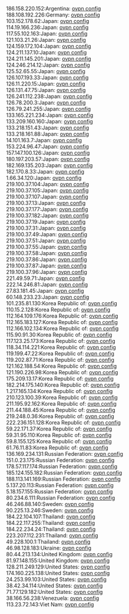 186.158.220.152:Argentina: [ovpn config](vpn/186_158_220_152.ovpn)  
188.108.192.226:Germany: [ovpn config](vpn/188_108_192_226.ovpn)  
103.152.178.62:Japan: [ovpn config](vpn/103_152_178_62.ovpn)  
114.19.166.236:Japan: [ovpn config](vpn/114_19_166_236.ovpn)  
117.55.102.163:Japan: [ovpn config](vpn/117_55_102_163.ovpn)  
121.103.21.26:Japan: [ovpn config](vpn/121_103_21_26.ovpn)  
124.159.172.104:Japan: [ovpn config](vpn/124_159_172_104.ovpn)  
124.211.137.10:Japan: [ovpn config](vpn/124_211_137_10.ovpn)  
124.211.145.201:Japan: [ovpn config](vpn/124_211_145_201.ovpn)  
124.246.214.12:Japan: [ovpn config](vpn/124_246_214_12.ovpn)  
125.52.65.55:Japan: [ovpn config](vpn/125_52_65_55.ovpn)  
126.107.193.33:Japan: [ovpn config](vpn/126_107_193_33.ovpn)  
126.11.220.15:Japan: [ovpn config](vpn/126_11_220_15.ovpn)  
126.131.47.75:Japan: [ovpn config](vpn/126_131_47_75.ovpn)  
126.241.112.238:Japan: [ovpn config](vpn/126_241_112_238.ovpn)  
126.78.200.3:Japan: [ovpn config](vpn/126_78_200_3.ovpn)  
126.79.241.255:Japan: [ovpn config](vpn/126_79_241_255.ovpn)  
133.165.221.234:Japan: [ovpn config](vpn/133_165_221_234.ovpn)  
133.209.160.160:Japan: [ovpn config](vpn/133_209_160_160.ovpn)  
133.218.151.43:Japan: [ovpn config](vpn/133_218_151_43.ovpn)  
133.218.161.88:Japan: [ovpn config](vpn/133_218_161_88.ovpn)  
14.101.163.7:Japan: [ovpn config](vpn/14_101_163_7.ovpn)  
153.224.96.47:Japan: [ovpn config](vpn/153_224_96_47.ovpn)  
157.147.100.126:Japan: [ovpn config](vpn/157_147_100_126.ovpn)  
180.197.203.57:Japan: [ovpn config](vpn/180_197_203_57.ovpn)  
182.169.135.203:Japan: [ovpn config](vpn/182_169_135_203.ovpn)  
182.170.8.33:Japan: [ovpn config](vpn/182_170_8_33.ovpn)  
1.66.34.120:Japan: [ovpn config](vpn/1_66_34_120.ovpn)  
219.100.37.104:Japan: [ovpn config](vpn/219_100_37_104.ovpn)  
219.100.37.105:Japan: [ovpn config](vpn/219_100_37_105.ovpn)  
219.100.37.107:Japan: [ovpn config](vpn/219_100_37_107.ovpn)  
219.100.37.13:Japan: [ovpn config](vpn/219_100_37_13.ovpn)  
219.100.37.177:Japan: [ovpn config](vpn/219_100_37_177.ovpn)  
219.100.37.182:Japan: [ovpn config](vpn/219_100_37_182.ovpn)  
219.100.37.19:Japan: [ovpn config](vpn/219_100_37_19.ovpn)  
219.100.37.31:Japan: [ovpn config](vpn/219_100_37_31.ovpn)  
219.100.37.49:Japan: [ovpn config](vpn/219_100_37_49.ovpn)  
219.100.37.51:Japan: [ovpn config](vpn/219_100_37_51.ovpn)  
219.100.37.55:Japan: [ovpn config](vpn/219_100_37_55.ovpn)  
219.100.37.58:Japan: [ovpn config](vpn/219_100_37_58.ovpn)  
219.100.37.86:Japan: [ovpn config](vpn/219_100_37_86.ovpn)  
219.100.37.87:Japan: [ovpn config](vpn/219_100_37_87.ovpn)  
219.100.37.96:Japan: [ovpn config](vpn/219_100_37_96.ovpn)  
221.49.59.71:Japan: [ovpn config](vpn/221_49_59_71.ovpn)  
222.14.246.81:Japan: [ovpn config](vpn/222_14_246_81.ovpn)  
27.83.181.45:Japan: [ovpn config](vpn/27_83_181_45.ovpn)  
60.148.233.23:Japan: [ovpn config](vpn/60_148_233_23.ovpn)  
101.235.81.130:Korea Republic of: [ovpn config](vpn/101_235_81_130.ovpn)  
110.15.2.128:Korea Republic of: [ovpn config](vpn/110_15_2_128.ovpn)  
112.164.109.176:Korea Republic of: [ovpn config](vpn/112_164_109_176.ovpn)  
112.165.183.127:Korea Republic of: [ovpn config](vpn/112_165_183_127.ovpn)  
112.166.102.134:Korea Republic of: [ovpn config](vpn/112_166_102_134.ovpn)  
115.90.91.30:Korea Republic of: [ovpn config](vpn/115_90_91_30.ovpn)  
117.123.25.173:Korea Republic of: [ovpn config](vpn/117_123_25_173.ovpn)  
118.34.114.221:Korea Republic of: [ovpn config](vpn/118_34_114_221.ovpn)  
119.199.47.22:Korea Republic of: [ovpn config](vpn/119_199_47_22.ovpn)  
119.202.87.71:Korea Republic of: [ovpn config](vpn/119_202_87_71.ovpn)  
121.162.188.54:Korea Republic of: [ovpn config](vpn/121_162_188_54.ovpn)  
121.190.226.98:Korea Republic of: [ovpn config](vpn/121_190_226_98.ovpn)  
175.209.13.17:Korea Republic of: [ovpn config](vpn/175_209_13_17.ovpn)  
182.214.175.140:Korea Republic of: [ovpn config](vpn/182_214_175_140.ovpn)  
1.217.165.134:Korea Republic of: [ovpn config](vpn/1_217_165_134.ovpn)  
210.123.100.39:Korea Republic of: [ovpn config](vpn/210_123_100_39.ovpn)  
211.195.92.162:Korea Republic of: [ovpn config](vpn/211_195_92_162.ovpn)  
211.44.188.45:Korea Republic of: [ovpn config](vpn/211_44_188_45.ovpn)  
219.248.0.36:Korea Republic of: [ovpn config](vpn/219_248_0_36.ovpn)  
222.236.151.128:Korea Republic of: [ovpn config](vpn/222_236_151_128.ovpn)  
59.22.171.37:Korea Republic of: [ovpn config](vpn/59_22_171_37.ovpn)  
59.31.95.110:Korea Republic of: [ovpn config](vpn/59_31_95_110.ovpn)  
59.8.155.125:Korea Republic of: [ovpn config](vpn/59_8_155_125.ovpn)  
61.76.11.83:Korea Republic of: [ovpn config](vpn/61_76_11_83.ovpn)  
136.169.234.131:Russian Federation: [ovpn config](vpn/136_169_234_131.ovpn)  
151.0.23.175:Russian Federation: [ovpn config](vpn/151_0_23_175.ovpn)  
178.57.117.174:Russian Federation: [ovpn config](vpn/178_57_117_174.ovpn)  
185.124.155.182:Russian Federation: [ovpn config](vpn/185_124_155_182.ovpn)  
188.113.141.169:Russian Federation: [ovpn config](vpn/188_113_141_169.ovpn)  
5.137.20.113:Russian Federation: [ovpn config](vpn/5_137_20_113.ovpn)  
5.18.157.155:Russian Federation: [ovpn config](vpn/5_18_157_155.ovpn)  
80.234.6.111:Russian Federation: [ovpn config](vpn/80_234_6_111.ovpn)  
46.246.88.140:Sweden: [ovpn config](vpn/46_246_88_140.ovpn)  
90.225.13.246:Sweden: [ovpn config](vpn/90_225_13_246.ovpn)  
184.22.104.107:Thailand: [ovpn config](vpn/184_22_104_107.ovpn)  
184.22.117.255:Thailand: [ovpn config](vpn/184_22_117_255.ovpn)  
184.22.234.24:Thailand: [ovpn config](vpn/184_22_234_24.ovpn)  
223.207.112.231:Thailand: [ovpn config](vpn/223_207_112_231.ovpn)  
49.228.100.1:Thailand: [ovpn config](vpn/49_228_100_1.ovpn)  
46.98.128.183:Ukraine: [ovpn config](vpn/46_98_128_183.ovpn)  
80.44.213.134:United Kingdom: [ovpn config](vpn/80_44_213_134.ovpn)  
81.97.148.155:United Kingdom: [ovpn config](vpn/81_97_148_155.ovpn)  
128.211.249.129:United States: [ovpn config](vpn/128_211_249_129.ovpn)  
174.160.225.138:United States: [ovpn config](vpn/174_160_225_138.ovpn)  
24.253.99.103:United States: [ovpn config](vpn/24_253_99_103.ovpn)  
38.42.34.114:United States: [ovpn config](vpn/38_42_34_114.ovpn)  
71.77.129.182:United States: [ovpn config](vpn/71_77_129_182.ovpn)  
38.166.56.238:Venezuela: [ovpn config](vpn/38_166_56_238.ovpn)  
113.23.72.143:Viet Nam: [ovpn config](vpn/113_23_72_143.ovpn)  
